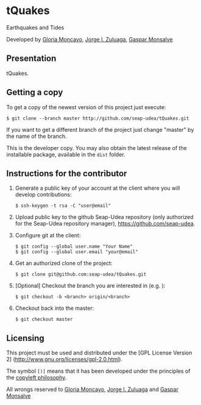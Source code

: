 # tQuakes
Earthquakes and Tides

Developed by [Gloria Moncayo](mailto:gloria.moncayo@udea.edu.co), [Jorge I. Zuluaga](mailto:jorge.zuluaga@udea.edu.co), [Gaspar Monsalve](mailto:gaspar.monsalvem@unalmed.edu.co)

Presentation
------------

tQuakes.

Getting a copy
--------------

To get a copy of the newest version of this project just execute:

```
$ git clone --branch master http://github.com/seap-udea/tQuakes.git
```

If you want to get a different branch of the project just change
"master" by the name of the branch.

This is the developer copy.  You may also obtain the latest release of
the installable package, available in the `dist` folder.

Instructions for the contributor
--------------------------------

1. Generate a public key of your account at the client where you will
   develop contributions:
   
   ```
   $ ssh-keygen -t rsa -C "user@email"
   ```

2. Upload public key to the github Seap-Udea repository (only authorized
   for the Seap-Udea repository manager), https://github.com/seap-udea.

3. Configure git at the client:

   ```
   $ git config --global user.name "Your Name"
   $ git config --global user.email "your@email"
   ```

4. Get an authorized clone of the project:

   ```
   $ git clone git@github.com:seap-udea/tQuakes.git
   ```

5. [Optional] Checkout the branch you are interested in
   (e.g. <branch>):

   ```
   $ git checkout -b <branch> origin/<branch>
   ```

6. Checkout back into the master:

   ```
   $ git checkout master
   ```

Licensing
---------

This project must be used and distributed under the [GPL License
Version 2] (http://www.gnu.org/licenses/gpl-2.0.html).

The symbol `[)]` means that it has been developed under the principles
of the [copyleft philosophy](http://en.wikipedia.org/wiki/Copyleft).

All wrongs reserved to [Gloria
Moncayo](mailto:gloria.moncayo@udea.edu.co), [Jorge
I. Zuluaga](mailto:jorge.zuluaga@udea.edu.co) and [Gaspar
Monsalve](mailto:gaspar.monsalve@unalmed.edu.co)
